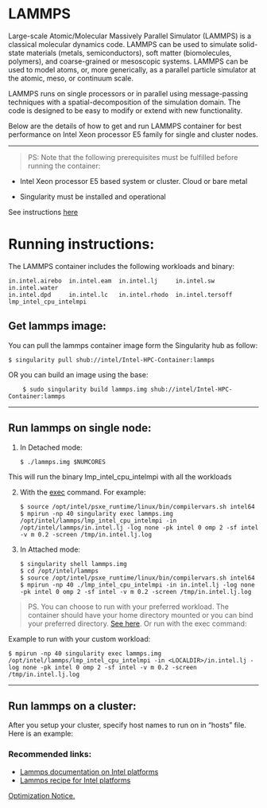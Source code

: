 # LAMMPS

Large-scale Atomic/Molecular Massively Parallel Simulator (LAMMPS) is a classical molecular dynamics code. LAMMPS can be used to simulate solid-state materials (metals, semiconductors), soft matter (biomolecules, polymers), and coarse-grained or mesoscopic systems. LAMMPS can be used to model atoms, or, more generically, as a parallel particle simulator at the atomic, meso, or continuum scale.

LAMMPS runs on single processors or in parallel using message-passing techniques with a spatial-decomposition of the simulation domain. The code is designed to be easy to modify or extend with new functionality.

Below are the details of how to get and run LAMMPS container for best performance on Intel Xeon processor E5 family for single and cluster nodes.

***
> PS: Note that the following prerequisites must be fulfilled before running the container:

  - Intel Xeon processor E5 based system or cluster. Cloud or bare metal 

  - Singularity must be installed and operational

See instructions [here](https://github.com/intel/Intel-HPC-Container/wiki/3.-Documentation-running-CSPs)

# Running instructions:
The LAMMPS container includes the following workloads and binary: 
 
    in.intel.airebo  in.intel.eam  in.intel.lj     in.intel.sw       in.intel.water       
    in.intel.dpd     in.intel.lc   in.intel.rhodo  in.intel.tersoff  lmp_intel_cpu_intelmpi

## Get lammps image:

You can pull the lammps container image form the Singularity hub as follow:

	$ singularity pull shub://intel/Intel-HPC-Container:lammps

OR you can build an image using the base:

        $ sudo singularity build lammps.img shub://intel/Intel-HPC-Container:lammps
***
## Run lammps on single node:

1.  In Detached mode:
	
        $ ./lammps.img $NUMCORES

This will run the binary lmp_intel_cpu_intelmpi with all the workloads

2.  With the [exec](http://singularity.lbl.gov/docs-exec) command. For example: 

        $ source /opt/intel/psxe_runtime/linux/bin/compilervars.sh intel64
        $ mpirun -np 40 singularity exec lammps.img /opt/intel/lammps/lmp_intel_cpu_intelmpi -in /opt/intel/lammps/in.intel.lj -log none -pk intel 0 omp 2 -sf intel -v m 0.2 -screen /tmp/in.intel.lj.log
	
3.  In Attached mode: 
       
        $ singularity shell lammps.img
        $ cd /opt/intel/lammps
        $ source /opt/intel/psxe_runtime/linux/bin/compilervars.sh intel64
        $ mpirun -np 40 ./lmp_intel_cpu_intelmpi -in in.intel.lj -log none -pk intel 0 omp 2 -sf intel -v m 0.2 -screen /tmp/in.intel.lj.log

> PS. You can choose to run with your preferred workload. The container should have your home directory mounted or you can bind your preferred directory. [See here](https://singularity.lbl.gov/docs-mount). Or run with the exec command: 

Example to run with your custom workload:

    $ mpirun -np 40 singularity exec lammps.img /opt/intel/lammps/lmp_intel_cpu_intelmpi -in <LOCALDIR>/in.intel.lj -log none -pk intel 0 omp 2 -sf intel -v m 0.2 -screen /tmp/in.intel.lj.log

***

## Run lammps on a cluster:

After you setup your cluster, specify host names to run on in “hosts” file. Here is an example:

### Recommended links:

* [Lammps documentation on Intel platforms](http://lammps.sandia.gov/doc/accelerate_intel.html)
* [Lammps recipe for Intel platforms](https://software.intel.com/en-us/articles/recipe-lammps-for-intel-xeon-phi-processors)



[Optimization Notice.](https://software.intel.com/en-us/articles/optimization-notice#opt-en)
